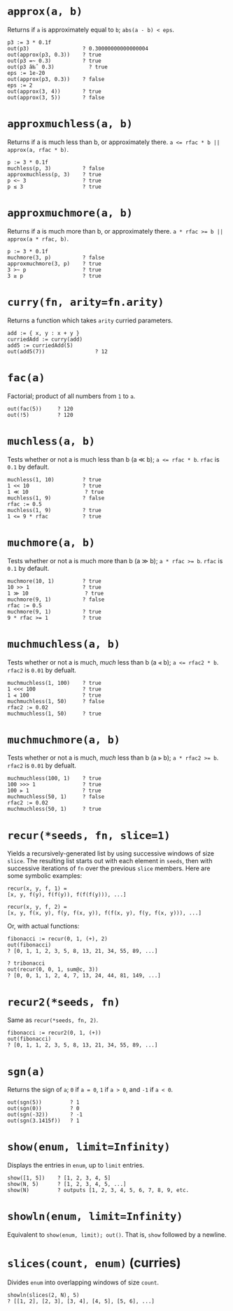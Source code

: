# `approx(a, b)`

Returns if `a` is approximately equal to `b`; `abs(a - b) < eps`.

```
p3 := 3 * 0.1f
out(p3)                 ? 0.30000000000000004
out(approx(p3, 0.3))    ? true
out(p3 =~ 0.3)          ? true
out(p3 â‰ˆ 0.3)           ? true
eps := 1e-20
out(approx(p3, 0.3))    ? false
eps := 2
out(approx(3, 4))       ? true
out(approx(3, 5))       ? false
```

# `approxmuchless(a, b)`

Returns if a is much less than b, or approximately there. `a <= rfac * b || approx(a, rfac * b)`.

```
p := 3 * 0.1f
muchless(p, 3)          ? false
approxmuchless(p, 3)    ? true
p <~ 3                  ? true
p ≲ 3                   ? true
```


# `approxmuchmore(a, b)`

Returns if a is much more than b, or approximately there. `a * rfac >= b || approx(a * rfac, b)`.

```
p := 3 * 0.1f
muchmore(3, p)          ? false
approxmuchmore(3, p)    ? true
3 >~ p                  ? true
3 ≳ p                   ? true
```

# `curry(fn, arity=fn.arity)`

Returns a function which takes `arity` curried parameters.

```
add := { x, y : x + y }
curriedAdd := curry(add)
add5 := curriedAdd(5)
out(add5(7))                ? 12
```

# `fac(a)`

Factorial; product of all numbers from `1` to `a`.

```
out(fac(5))     ? 120
out(!5)         ? 120
```

# `muchless(a, b)`

Tests whether or not a is much less than b (a ≪ b); `a <= rfac * b`. `rfac` is `0.1` by default.

```
muchless(1, 10)         ? true
1 << 10                 ? true
1 ≪ 10                  ? true
muchless(1, 9)          ? false
rfac := 0.5
muchless(1, 9)          ? true
1 <= 9 * rfac           ? true
```

# `muchmore(a, b)`

Tests whether or not a is much more than b (a ≫ b); `a * rfac >= b`. `rfac` is `0.1` by default.

```
muchmore(10, 1)         ? true
10 >> 1                 ? true
1 ≫ 10                  ? true
muchmore(9, 1)          ? false
rfac := 0.5
muchmore(9, 1)          ? true
9 * rfac >= 1           ? true
```

# `muchmuchless(a, b)`

Tests whether or not a is much, _much_ less than b (a ⫷ b); `a <= rfac2 * b`. `rfac2` is `0.01` by defualt.

```
muchmuchless(1, 100)    ? true
1 <<< 100               ? true
1 ⫷ 100                 ? true
muchmuchless(1, 50)     ? false
rfac2 := 0.02
muchmuchless(1, 50)     ? true
```


# `muchmuchmore(a, b)`

Tests whether or not a is much, _much_ less than b (a ⫸ b); `a * rfac2 >= b`. `rfac2` is `0.01` by defualt.

```
muchmuchless(100, 1)    ? true
100 >>> 1               ? true
100 ⫸ 1                 ? true
muchmuchless(50, 1)     ? false
rfac2 := 0.02
muchmuchless(50, 1)     ? true
```

# `recur(*seeds, fn, slice=1)`

Yields a recursively-generated list by using successive windows of size `slice`. The resulting list starts out with each element in `seeds`, then with successive iterations of `fn` over the previous `slice` members. Here are some symbolic examples:

```
recur(x, y, f, 1) =
[x, y, f(y), f(f(y)), f(f(f(y))), ...]

recur(x, y, f, 2) =
[x, y, f(x, y), f(y, f(x, y)), f(f(x, y), f(y, f(x, y))), ...]
```

Or, with actual functions:

```
fibonacci := recur(0, 1, (+), 2)
out(fibonacci)
? [0, 1, 1, 2, 3, 5, 8, 13, 21, 34, 55, 89, ...]

? tribonacci
out(recur(0, 0, 1, sum@c, 3))
? [0, 0, 1, 1, 2, 4, 7, 13, 24, 44, 81, 149, ...]
```

# `recur2(*seeds, fn)`

Same as `recur(*seeds, fn, 2)`.

```
fibonacci := recur2(0, 1, (+))
out(fibonacci)
? [0, 1, 1, 2, 3, 5, 8, 13, 21, 34, 55, 89, ...]
```

# `sgn(a)`

Returns the sign of `a`; `0` if `a = 0`, `1` if `a > 0`, and `-1` if `a < 0`.

```
out(sgn(5))         ? 1
out(sgn(0))         ? 0
out(sgn(-32))       ? -1
out(sgn(3.1415f))   ? 1
```

# `show(enum, limit=Infinity)`

Displays the entries in `enum`, up to `limit` entries.

```
show([1, 5])    ? [1, 2, 3, 4, 5]
show(N, 5)      ? [1, 2, 3, 4, 5, ...]
show(N)         ? outputs [1, 2, 3, 4, 5, 6, 7, 8, 9, etc.
```

# `showln(enum, limit=Infinity)`

Equivalent to `show(enum, limit); out()`. That is, `show` followed by a newline.

# `slices(count, enum)` (curries)

Divides `enum` into overlapping windows of size `count`.

```
showln(slices(2, N), 5)
? [[1, 2], [2, 3], [3, 4], [4, 5], [5, 6], ...]
```
